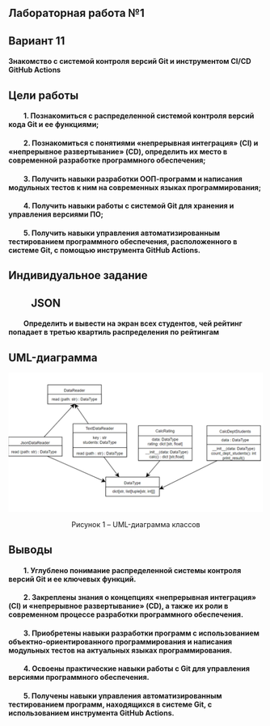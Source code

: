 
## Лабораторная работа №1
## Вариант 11
#### Знакомство с системой контроля версий Git и инструментом CI/CD GitHub Actions

## Цели работы
#### &nbsp;&nbsp;&nbsp;&nbsp;&nbsp;&nbsp;&nbsp;&nbsp; 1. Познакомиться c распределенной системой контроля версий кода Git и ее функциями;
#### &nbsp;&nbsp;&nbsp;&nbsp;&nbsp;&nbsp;&nbsp;&nbsp; 2. Познакомиться с понятиями «непрерывная интеграция» (CI) и «непрерывное развертывание» (CD), определить их место в современной разработке программного обеспечения;
#### &nbsp;&nbsp;&nbsp;&nbsp;&nbsp;&nbsp;&nbsp;&nbsp; 3. Получить навыки разработки ООП-программ и написания модульных тестов к ним на современных языках программирования;
#### &nbsp;&nbsp;&nbsp;&nbsp;&nbsp;&nbsp;&nbsp;&nbsp; 4. Получить навыки работы с системой Git для хранения и управления версиями ПО;
#### &nbsp;&nbsp;&nbsp;&nbsp;&nbsp;&nbsp;&nbsp;&nbsp; 5. Получить навыки управления автоматизированным тестированием программного обеспечения, расположенного в системе Git, с помощью инструмента GitHub Actions.

## Индивидуальное задание
## &nbsp;&nbsp;&nbsp;&nbsp;&nbsp;&nbsp;&nbsp;&nbsp; JSON
#### &nbsp;&nbsp;&nbsp;&nbsp;&nbsp;&nbsp;&nbsp;&nbsp; Определить и вывести на экран всех студентов, чей рейтинг попадает в третью квартиль распределения по рейтингам


## UML-диаграмма
<div id="header" align="center">
  <img src="https://github.com/serega854/tpr1/blob/main/1.PNG" width="700"/>
  <p> Рисунок 1 – UML-диаграмма классов </p> 
</div>

## Выводы
#### &nbsp;&nbsp;&nbsp;&nbsp;&nbsp;&nbsp;&nbsp;&nbsp; 1. Углублено понимание распределенной системы контроля версий Git и ее ключевых функций.  
#### &nbsp;&nbsp;&nbsp;&nbsp;&nbsp;&nbsp;&nbsp;&nbsp; 2. Закреплены знания о концепциях «непрерывная интеграция» (CI) и «непрерывное развертывание» (CD), а также их роли в современном процессе разработки программного обеспечения.  
#### &nbsp;&nbsp;&nbsp;&nbsp;&nbsp;&nbsp;&nbsp;&nbsp; 3. Приобретены навыки разработки программ с использованием объектно-ориентированного программирования и написания модульных тестов на актуальных языках программирования.  
#### &nbsp;&nbsp;&nbsp;&nbsp;&nbsp;&nbsp;&nbsp;&nbsp; 4. Освоены практические навыки работы с Git для управления версиями программного обеспечения.  
#### &nbsp;&nbsp;&nbsp;&nbsp;&nbsp;&nbsp;&nbsp;&nbsp; 5. Получены навыки управления автоматизированным тестированием программ, находящихся в системе Git, с использованием инструмента GitHub Actions.  
